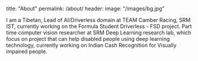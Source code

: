 title: "About"
permalink: /about/
header:
  image: "/images/bg.jpg"

I am a Tibetan, Lead of AI/Driverless domain at TEAM Camber Racing, SRM IST, currently working on the Formula Student Driverless - FSD project. Part time computer vision researcher at SRM Deep Learning research lab, which focus on project that can help disabled people using deep learning technology, currently working on Indian Cash Recognition for Visually impaired people.
